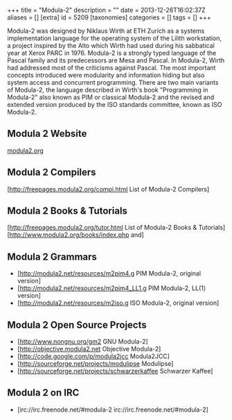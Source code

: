 +++
title = "Modula-2"
description = ""
date = 2013-12-26T16:02:37Z
aliases = []
[extra]
id = 5209
[taxonomies]
categories = []
tags = []
+++


Modula-2 was designed by Niklaus Wirth at ETH Zurich as a systems implementation language for the operating system of the Lilith workstation, a project inspired by the Alto which Wirth had used during his sabbatical year at Xerox PARC in 1976. Modula-2 is a strongly typed language of the Pascal family and its predecessors are Mesa and Pascal. In Modula-2, Wirth had addressed most of the criticisms against Pascal. The most important concepts introduced were modularity and information hiding but also system access and concurrent programming. There are two main variants of Modula-2, the language described in Wirth's book "Programming in Modula-2" also known as PIM or classical Modula-2 and the revised and extended version produced by the ISO standards committee, known as ISO Modula-2.


## Modula 2 Website

[modula2.org](https://www.modula2.org)


## Modula 2 Compilers

[http://freepages.modula2.org/compi.html List of Modula-2 Compilers]


## Modula 2 Books & Tutorials

[http://freepages.modula2.org/tutor.html List of Modula-2 Books & Tutorials] [http://www.modula2.org/books/index.php and]


## Modula 2 Grammars

* [http://modula2.net/resources/m2pim4.g PIM Modula-2, original version]
* [http://modula2.net/resources/m2pim4_LL1.g PIM Modula-2, LL(1) version]
* [http://modula2.net/resources/m2iso.g ISO Modula-2, original version]


## Modula 2 Open Source Projects

* [http://www.nongnu.org/gm2 GNU Modula-2]
* [http://objective.modula2.net Objective Modula-2]
* [http://code.google.com/p/modula2jcc Modula2JCC]
* [http://sourceforge.net/projects/modulipse Modulipse]
* [http://sourceforge.net/projects/schwarzerkaffee Schwarzer Kaffee]


## Modula 2 on IRC

* [irc://irc.freenode.net/#modula-2 irc://irc.freenode.net/#modula-2]

